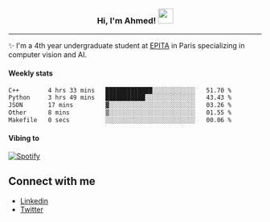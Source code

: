 <!-- Heading -->
<h3 align="center"> Hi, I'm Ahmed! <img src = "https://raw.githubusercontent.com/MartinHeinz/MartinHeinz/master/wave.gif" width = 30px></h3>

<!-- About section -->
---
✨ I'm a 4th year undergraduate student at <a href="https://www.epita.fr/en/">EPITA</a> in Paris specializing in computer vision and AI.

<h4 align ="left"> Weekly stats </h4>

<!--START_SECTION:waka-->

```txt
C++        4 hrs 33 mins   █████████████░░░░░░░░░░░░   51.70 %
Python     3 hrs 49 mins   ███████████░░░░░░░░░░░░░░   43.43 %
JSON       17 mins         ▓░░░░░░░░░░░░░░░░░░░░░░░░   03.26 %
Other      8 mins          ▒░░░░░░░░░░░░░░░░░░░░░░░░   01.55 %
Makefile   0 secs          ░░░░░░░░░░░░░░░░░░░░░░░░░   00.06 %
```

<!--END_SECTION:waka-->

<h4 align ="left">Vibing to</h4>

[![Spotify](https://novatorem-ten-lyart.vercel.app/api/spotify)](https://open.spotify.com/user/31knevkvll66tzc3gqtoi6ngjbre)

<!-- Connect section -->

## Connect with me
  * <a href="https://www.linkedin.com/in/ahmed-hassayoune">Linkedin</a>
  * <a href="https://twitter.com/Ahmedhassaaa">Twitter</a>

<!-- Connect section: END -->

